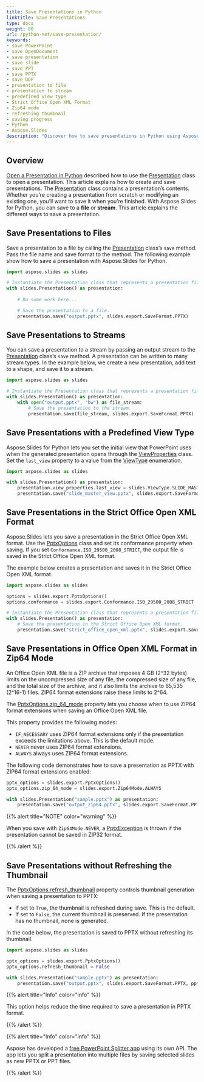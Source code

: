 ```yaml
---
title: Save Presentations in Python
linktitle: Save Presentations
type: docs
weight: 80
url: /python-net/save-presentation/
keywords:
- save PowerPoint
- save OpenDocument
- save presentation
- save slide
- save PPT
- save PPTX
- save ODP
- presentation to file
- presentation to stream
- predefined view type
- Strict Office Open XML Format
- Zip64 mode
- refreshing thumbnail
- saving progress
- Python
- Aspose.Slides
description: "Discover how to save presentations in Python using Aspose.Slides—export to PowerPoint or OpenDocument while retaining layouts, fonts and effects."
---
```


## **Overview**

[Open a Presentation in Python](/slides/python-net/open-presentation/) described how to use the [Presentation](https://reference.aspose.com/slides/python-net/aspose.slides/presentation/) class to open a presentation. This article explains how to create and save presentations. The [Presentation](https://reference.aspose.com/slides/python-net/aspose.slides/presentation/) class contains a presentation’s contents. Whether you’re creating a presentation from scratch or modifying an existing one, you’ll want to save it when you’re finished. With Aspose.Slides for Python, you can save to a **file** or **stream**. This article explains the different ways to save a presentation.

## **Save Presentations to Files**

Save a presentation to a file by calling the [Presentation](https://reference.aspose.com/slides/python-net/aspose.slides/presentation/) class’s `save` method. Pass the file name and save format to the method. The following example show how to save a presentation with Aspose.Slides for Python.

```py
import aspose.slides as slides

# Instantiate the Presentation class that represents a presentation file.
with slides.Presentation() as presentation:
    
    # Do some work here...

    # Save the presentation to a file.
    presentation.save("output.pptx", slides.export.SaveFormat.PPTX)
```

## **Save Presentations to Streams**

You can save a presentation to a stream by passing an output stream to the [Presentation](https://reference.aspose.com/slides/python-net/aspose.slides/presentation/) class’s `save` method. A presentation can be written to many stream types. In the example below, we create a new presentation, add text to a shape, and save it to a stream.

```py
import aspose.slides as slides

# Instantiate the Presentation class that represents a presentation file.
with slides.Presentation() as presentation:
    with open("output.pptx", "bw") as file_stream:
        # Save the presentation to the stream.
        presentation.save(file_stream, slides.export.SaveFormat.PPTX)
```

## **Save Presentations with a Predefined View Type**

Aspose.Slides for Python lets you set the initial view that PowerPoint uses when the generated presentation opens through the [ViewProperties](https://reference.aspose.com/slides/python-net/aspose.slides/viewproperties/) class. Set the `last_view` property to a value from the [ViewType](https://reference.aspose.com/slides/python-net/aspose.slides/viewtype/) enumeration.

```py
import aspose.slides as slides

with slides.Presentation() as presentation:
    presentation.view_properties.last_view = slides.ViewType.SLIDE_MASTER_VIEW
    presentation.save("slide_master_view.pptx", slides.export.SaveFormat.PPTX)
```

## **Save Presentations in the Strict Office Open XML Format**

Aspose.Slides lets you save a presentation in the Strict Office Open XML format. Use the [PptxOptions](https://reference.aspose.com/slides/python-net/aspose.slides.export/pptxoptions/) class and set its conformance property when saving. If you set `Conformance.ISO_29500_2008_STRICT`, the output file is saved in the Strict Office Open XML format.

The example below creates a presentation and saves it in the Strict Office Open XML format.

```py
import aspose.slides as slides

options = slides.export.PptxOptions()
options.conformance = slides.export.Conformance.ISO_29500_2008_STRICT

# Instantiate the Presentation class that represents a presentation file.
with slides.Presentation() as presentation:
    # Save the presentation in the Strict Office Open XML format.
    presentation.save("strict_office_open_xml.pptx", slides.export.SaveFormat.PPTX, options)
```

## **Save Presentations in Office Open XML Format in Zip64 Mode**

An Office Open XML file is a ZIP archive that imposes 4 GB (2^32 bytes) limits on the uncompressed size of any file, the compressed size of any file, and the total size of the archive, and it also limits the archive to 65,535 (2^16-1) files. ZIP64 format extensions raise these limits to 2^64.

The [PptxOptions.zip_64_mode](https://reference.aspose.com/slides/python-net/aspose.slides.export/pptxoptions/zip_64_mode/) property lets you choose when to use ZIP64 format extensions when saving an Office Open XML file.

This property provides the following modes:

- `IF_NECESSARY` uses ZIP64 format extensions only if the presentation exceeds the limitations above. This is the default mode.
- `NEVER` never uses ZIP64 format extensions.
- `ALWAYS` always uses ZIP64 format extensions.

The following code demonstrates how to save a presentation as PPTX with ZIP64 format extensions enabled:

```py
pptx_options = slides.export.PptxOptions()
pptx_options.zip_64_mode = slides.export.Zip64Mode.ALWAYS

with slides.Presentation("sample.pptx") as presentation:
    presentation.save("output_zip64.pptx", slides.export.SaveFormat.PPTX, pptx_options)
```

{{% alert title="NOTE" color="warning" %}}

When you save with `Zip64Mode.NEVER`, a [PptxException](https://reference.aspose.com/slides/python-net/aspose.slides/pptxexception/) is thrown if the presentation cannot be saved in ZIP32 format.

{{% /alert %}}

## **Save Presentations without Refreshing the Thumbnail**

The [PptxOptions.refresh_thumbnail](https://reference.aspose.com/slides/python-net/aspose.slides.export/pptxoptions/refresh_thumbnail/) property controls thumbnail generation when saving a presentation to PPTX:

- If set to `True`, the thumbnail is refreshed during save. This is the default.
- If set to `False`, the current thumbnail is preserved. If the presentation has no thumbnail, none is generated.

In the code below, the presentation is saved to PPTX without refreshing its thumbnail.

```py
import aspose.slides as slides

pptx_options = slides.export.PptxOptions()
pptx_options.refresh_thumbnail = False

with slides.Presentation("sample.pptx") as presentation:
    presentation.save("output.pptx", slides.export.SaveFormat.PPTX, pptx_options)
```

{{% alert title="Info" color="info" %}}

This option helps reduce the time required to save a presentation in PPTX format.

{{% /alert %}}

{{% alert title="Info" color="info" %}}

Aspose has developed a [free PowerPoint Splitter app](https://products.aspose.app/slides/splitter) using its own API. The app lets you split a presentation into multiple files by saving selected slides as new PPTX or PPT files.

{{% /alert %}}
